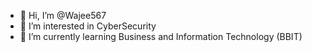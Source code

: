 - 👋 Hi, I’m @Wajee567
- 👀 I’m interested in CyberSecurity
- 🌱 I’m currently learning Business and Information Technology (BBIT)


<!---
Wajee567/Wajee567 is a ✨ special ✨ repository because its `README.md` (this file) appears on your GitHub profile.
You can click the Preview link to take a look at your changes.
--->
